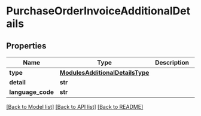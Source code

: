 # PurchaseOrderInvoiceAdditionalDetails

## Properties
Name | Type | Description | Notes
------------ | ------------- | ------------- | -------------
**type** | [**ModulesAdditionalDetailsType**](ModulesAdditionalDetailsType.md) |  | [optional] 
**detail** | **str** |  | [optional] 
**language_code** | **str** |  | [optional] 

[[Back to Model list]](../README.md#documentation-for-models) [[Back to API list]](../README.md#documentation-for-api-endpoints) [[Back to README]](../README.md)

